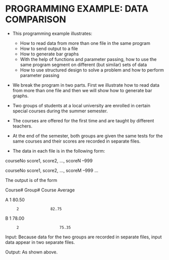 # PROGRAMMING EXAMPLE: DATA COMPARISON

* This programming example illustrates:
    * How to read data from more than one file in the same program
    * How to send output to a file
    * How to generate bar graphs
    * With the help of functions and parameter passing, how to use the same program segment on different (but similar) sets of data
    * How to use structured design to solve a problem and how to perform parameter passing

* We break the program in two parts. First we illustrate how to read data from more than one file and then we will show how to generate bar graphs.

* Two groups of students at a local university are enrolled in certain special courses during the summer semester. 
* The courses are offered for the first time and are taught by different teachers. 
* At the end of the semester, both groups are given the same tests for the same courses and their scores are recorded in separate files. 
* The data in each file is in the following form:

courseNo  score1, score2, ..., scoreN –999

courseNo  score1, score2, ..., scoreM –999
...

The output is of the form

Course# 	Group#		Course Average

   A		 1		    	80.50
   
		 2	    		82.75
		 
   B 	     	 1 		    	78.00
   
  		 2           		75.35
		     


Input: Because data for the two groups are recorded in separate files, input data appear in two separate files.

Output: As shown above.
